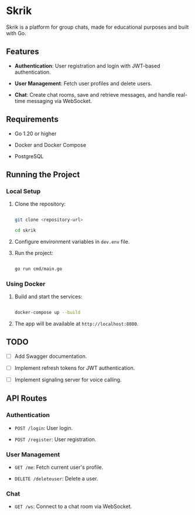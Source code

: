 # Skrik



Skrik is a platform for group chats, made for educational purposes and built with Go.



## Features


- **Authentication**: User registration and login with JWT-based authentication.

- **User Management**: Fetch user profiles and delete users.

- **Chat**: Create chat rooms, save and retrieve messages, and handle real-time messaging via WebSocket.



## Requirements



- Go 1.20 or higher

- Docker and Docker Compose

- PostgreSQL



## Running the Project



### Local Setup

1. Clone the repository:

    ```bash

    git clone <repository-url>

    cd skrik

    ```

2. Configure environment variables in `dev.env` file.

3. Run the project:

    ```bash

    go run cmd/main.go

    ```



### Using Docker

1. Build and start the services:

    ```bash

    docker-compose up --build

    ```

2. The app will be available at `http://localhost:8080`.



## TODO



- [ ] Add Swagger documentation.

- [ ] Implement refresh tokens for JWT authentication.

- [ ] Implement signaling server for voice calling.

## API Routes


### Authentication

- `POST /login`: User login.

- `POST /register`: User registration.



### User Management

- `GET /me`: Fetch current user's profile.

- `DELETE /deleteuser`: Delete a user.



### Chat

- `GET /ws`: Connect to a chat room via WebSocket.


